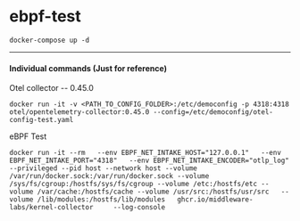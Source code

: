 # ebpf-test

```
docker-compose up -d
```

-----------------------------------

#### Individual commands (Just for reference)

Otel collector -- 0.45.0
```
docker run -it -v <PATH_TO_CONFIG_FOLDER>:/etc/democonfig -p 4318:4318 otel/opentelemetry-collector:0.45.0 --config=/etc/democonfig/otel-config-test.yaml
```

eBPF Test
```
docker run -it --rm   --env EBPF_NET_INTAKE_HOST="127.0.0.1"   --env EBPF_NET_INTAKE_PORT="4318"   --env EBPF_NET_INTAKE_ENCODER="otlp_log" --privileged --pid host --network host --volume /var/run/docker.sock:/var/run/docker.sock --volume /sys/fs/cgroup:/hostfs/sys/fs/cgroup --volume /etc:/hostfs/etc --volume /var/cache:/hostfs/cache --volume /usr/src:/hostfs/usr/src   --volume /lib/modules:/hostfs/lib/modules   ghcr.io/middleware-labs/kernel-collector     --log-console
```

